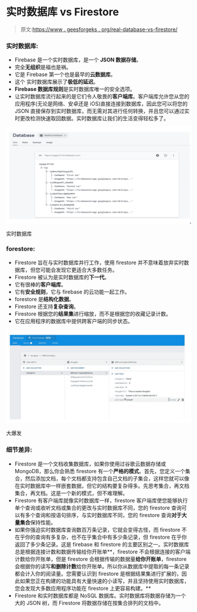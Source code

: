 # 实时数据库 vs Firestore

> 原文:[https://www . geesforgeks . org/real-database-vs-firestore/](https://www.geeksforgeeks.org/realtime-database-vs-firestore/)

### 实时数据库:

*   Firebase 是一个实时数据库，是一个 **JSON 数据存储**。
*   完全**无组织**是福也是祸。
*   它是 Firebase 第一个也是最早的**云数据库**。
*   这个  实时数据库展示了**极低的延迟**。
*   **Firebase 数据库规则**是实时数据库唯一的安全选项。
*   让实时数据库流行起来的是它们令人敬畏的**客户端库**。客户端库允许您从您的应用程序(无论是网络、安卓还是 iOS)直接连接到数据库，因此您可以将您的 JSON 直接保存到实时数据库，而无需对其进行任何转换，并且您可以通过实时更改检测快速取回数据。实时数据库让我们的生活变得轻松多了。

![](img/3a5d524f03a0e2b3ae3f6101be28c91f.png)

实时数据库

### forestore:

*   Firestore 旨在与实时数据库并行工作，使用 firestore 并不意味着放弃实时数据库，但您可能会发现它更适合大多数任务。
*   Firestore 被认为是实时数据库的**下一代**。
*   它有很棒的**客户端库**。
*   它有**安全规则**，它与 firebase 的云功能一起工作。
*   forestore 是**结构化数据**。
*   Firestore 还支持**复杂查询**。
*   Firestore 根据您的**结果集**进行缩放，而不是根据您的收藏记录计数。
*   它在应用程序的数据库中提供跨客户端的同步状态。

![](img/a735303b594f94161c80abb3452e8e01.png)

大爆发

### 细节差异:

*   Firestore 是一个文档收集数据库，如果你使用过谷歌云数据存储或 MongoDB，那么你会熟悉 firestore 有一个**严格的模式**。首先，您定义一个集合，然后添加文档，每个文档都支持包含自己文档的子集合，这样您就可以像在实时数据库中一样嵌套数据，但它的结构要复杂得多。先思考集合，再文档集合，再文档。这是一个新的模式，但不难理解。
*   Firestore 有客户端库就像实时数据库一样，firestore 客户端库使您能够执行单个查询或收听文档或集合的更改与实时数据库不同，您的 firestore 查询可以有多个查询和按语句排序，与实时数据库不同，您的 firestore 查询**对于大量集合**保持性能。
*   如果你强迫实时数据库查询数百万条记录，它就会变得古怪，而 firestore 不在乎你的查询有多复杂，也不在乎集合中有多少条记录，但 firestore 在乎你返回了多少条记录。这是 firebase 和 firestore 的主要区别之一。实时数据库总是根据连接计数和数据传输给你开账单**，firestore 不会根据连接的客户端计数给你开账单，但是 firestore 会根据传输的数据量**给你开账单**，firestore 会根据你的读写**和删除计数**给你开账单。所以你从数据库中提取的每一条记录都会计入你的阅读量。您需要认识到 firestore 是根据结果集进行扩展的，因此如果您正在构建的功能具有大量快速的小读写，并且坚持使用实时数据库，您会发现大多数应用程序功能在 firestore 上更容易构建。**
*   Firestore 和实时数据库都是 NoSQL 数据库。实时数据库将数据存储为一个大的 JSON 树，而 Firestore 将数据存储在按集合排列的文档中。
